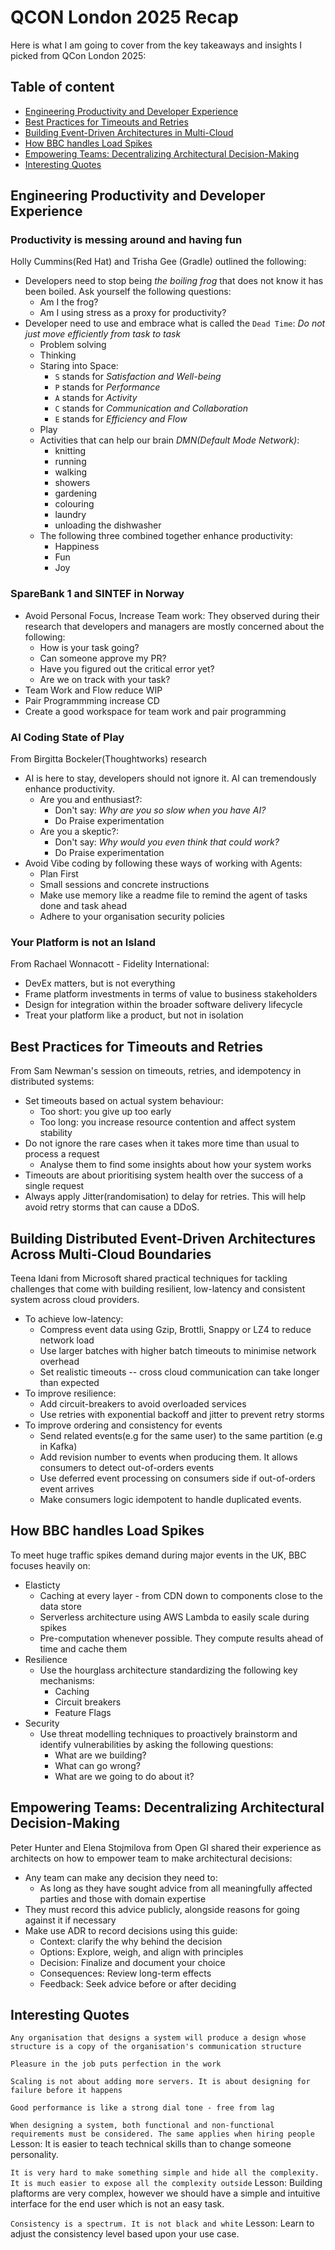 # QCON London 2025 Recap

Here is what I am going to cover from the key takeaways and insights I picked from QCon London 2025:

## Table of content
- [Engineering Productivity and Developer Experience](#engineering-productivity-and-developer-experience)
- [Best Practices for Timeouts and Retries](#best-practices-for-timeouts-and-retries)
- [Building Event-Driven Architectures in Multi-Cloud](#building-distributed-event-driven-architectures-across-multi-cloud-boundaries)
- [How BBC handles Load Spikes](#how-bbc-handles-load-spikes)
- [Empowering Teams: Decentralizing Architectural Decision-Making](#empowering-teams-decentralizing-architectural-decision-making)
- [Interesting Quotes](#interesting-quotes)

## Engineering Productivity and Developer Experience

### Productivity is messing around and having fun

Holly Cummins(Red Hat) and Trisha Gee (Gradle) outlined the following:

- Developers need to stop being *the boiling frog* that does not know it has been boiled. Ask yourself the following questions:
    - Am I the frog?
    - Am I using stress as a proxy for productivity?
- Developer need to use and embrace what is called the `Dead Time`: *Do not just move efficiently from task to task*
    - Problem solving
    - Thinking
    - Staring into Space:
        - `S` stands for *Satisfaction and Well-being*
        - `P` stands for *Performance*
        - `A` stands for *Activity*
        - `C` stands for *Communication and Collaboration*
        - `E` stands for *Efficiency and Flow*
    - Play
    - Activities that can help our brain *DMN(Default Mode Network)*:
        - knitting
        - running
        - walking
        - showers
        - gardening
        - colouring
        - laundry
        - unloading the dishwasher
    - The following three combined together enhance productivity:
        - Happiness
        - Fun
        - Joy

### SpareBank 1 and SINTEF in Norway

- Avoid Personal Focus, Increase Team work:
  They observed during their research that developers and managers are mostly concerned about the following:
    - How is your task going?
    - Can someone approve my PR?
    - Have you figured out the critical error yet?
    - Are we on track with your task?
- Team Work and Flow reduce WIP
- Pair Programmming increase CD
- Create a good workspace for team work and pair programming

### AI Coding State of Play
From Birgitta Bockeler(Thoughtworks) research
- AI is here to stay, developers should not ignore it. AI can tremendously enhance productivity.
    - Are you and enthusiast?:
        - Don't say: *Why are you so slow when you have AI?*
        - Do Praise experimentation
    - Are you a skeptic?:
        - Don't say: *Why would you even think that could work?*
        - Do Praise experimentation
- Avoid Vibe coding by following these ways of working with Agents:
    - Plan First
    - Small sessions and concrete instructions
    - Make use memory like a readme file to remind the agent of tasks done and task ahead
    - Adhere to your organisation security policies

### Your Platform is not an Island
From Rachael Wonnacott - Fidelity International:

- DevEx matters, but is not everything
- Frame platform investments in terms of value to business stakeholders
- Design for integration within the broader software delivery lifecycle
- Treat your platform like a product, but not in isolation

## Best Practices for Timeouts and Retries

From Sam Newman's session on timeouts, retries, and idempotency in distributed systems:

- Set timeouts based on actual system behaviour:
    - Too short: you give up too early
    - Too long: you increase resource contention and affect system stability
- Do not ignore the rare cases when it takes more time than usual to process a request
    - Analyse them to find some insights about how your system works
- Timeouts are about prioritising system health over the success of a single request
- Always apply Jitter(randomisation) to delay for retries. This will help avoid retry storms that can cause a DDoS.

## Building Distributed Event-Driven Architectures Across Multi-Cloud Boundaries

Teena Idani from Microsoft shared practical techniques for tackling challenges that come with building resilient, low-latency and consistent system across cloud providers.

- To achieve low-latency:
    - Compress event data using Gzip, Brottli, Snappy or LZ4 to reduce network load
    - Use larger batches with higher batch timeouts to minimise network overhead
    - Set realistic timeouts -- cross cloud communication can take longer than expected
- To improve resilience:
    - Add circuit-breakers to avoid overloaded services
    - Use retries with exponential backoff and jitter to prevent retry storms
- To improve ordering and consistency for events
    - Send related events(e.g for the same user) to the same partition (e.g in Kafka)
    - Add revision number to events when producing them. It allows consumers to detect out-of-orders events
    - Use deferred event processing on consumers side if out-of-orders event arrives
    - Make consumers logic idempotent to handle duplicated events.

## How BBC handles Load Spikes

To meet huge traffic spikes demand during major events in the UK, BBC focuses heavily on:

- Elasticty
    - Caching at every layer - from CDN down to components close to the data store
    - Serverless architecture using AWS Lambda to easily scale during spikes
    - Pre-computation whenever possible. They compute results ahead of time and cache them
- Resilience
    - Use the hourglass architecture standardizing the following key mechanisms:
        - Caching
        - Circuit breakers
        - Feature Flags
- Security
    - Use threat modelling techniques to proactively brainstorm and identify vulnerabilities by asking the following questions:
        - What are we building?
        - What can go wrong?
        - What are we going to do about it?

## Empowering Teams: Decentralizing Architectural Decision-Making
Peter Hunter and Elena Stojmilova from Open GI shared their experience as architects on how to empower team to make architectural decisions:

- Any team can make any decision they need to:
    - As long as they have sought advice from all meaningfully affected parties and those with domain expertise
- They must record this advice publicly, alongside reasons for going against it if necessary
- Make use ADR to record decisions using this guide:
    - Context: clarify the why behind the decision
    - Options: Explore, weigh, and align with principles
    - Decision: Finalize and document your choice
    - Consequences: Review long-term effects
    - Feedback: Seek advice before or after deciding

## Interesting Quotes


`Any organisation that designs a system will produce a design whose structure is a copy of the organisation's communication structure`

`Pleasure in the job puts perfection in the work`

`Scaling is not about adding more servers. It is about designing for failure before it happens`

`Good performance is like a strong dial tone - free from lag`

`When designing a system, both functional and non-functional requirements must be considered. The same applies when hiring people`
Lesson: It is easier to teach technical skills than to change someone personality.

`It is very hard to make something simple and hide all the complexity. It is much easier to expose all the complexity outside`
Lesson: Building plaftorms are very complex, however we should have a simple and intuitive interface for the end user which is not an easy task.

`Consistency is a spectrum. It is not black and white`
Lesson: Learn to adjust the consistency level based upon your use case.